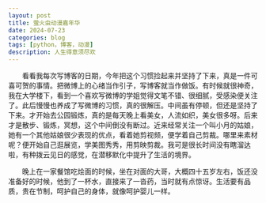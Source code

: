 ```yaml
---
layout: post
title: 萤火虫动漫嘉年华
date: 2024-07-23
categories: blog
tags: [python，博客，动漫]
description: 人生得意须尽欢
---
```




&emsp;&emsp;看看我每次写博客的日期，今年把这个习惯捡起来并坚持了下来，真是一件可喜可贺的事情。把微博上的心绪当作引子，写博客就当作做饭。有时候就很神奇，我在大学楼下，看到一个喜欢写微博的学姐觉得文笔不错、很细腻，受感染便关注了。此后慢慢也养成了写微博的习惯，真的很解压。中间虽有停顿，但还是坚持了下来。才开始去公园锻炼，真的是每天晚上看美女，人流如织，美女很多呀。后来才是散步、锻炼，冥想，这个中间倒没有断过。近来经常关注一个叫小月的姑娘，她有一个其他姑娘很少表现的优点，看着她剪视频，便学着自己剪裁。哪里来素材呢？便开始自己逛展览，学美图秀秀，用剪映剪裁。我可是很长时间没有瞎溜达啦，有种拨云见日的感觉，在潜移默化中提升了生活的境界。



&emsp;&emsp;晚上在一家餐馆吃烩面的时候，坐在对面的大哥，大概四十五岁左右，饭还没准备好的时候，他到了一杯水，直接来了一沓药，当时就有点惊讶。生活要有品质，贵在节制，呵护自己的身体，就像呵护婴儿一样。
